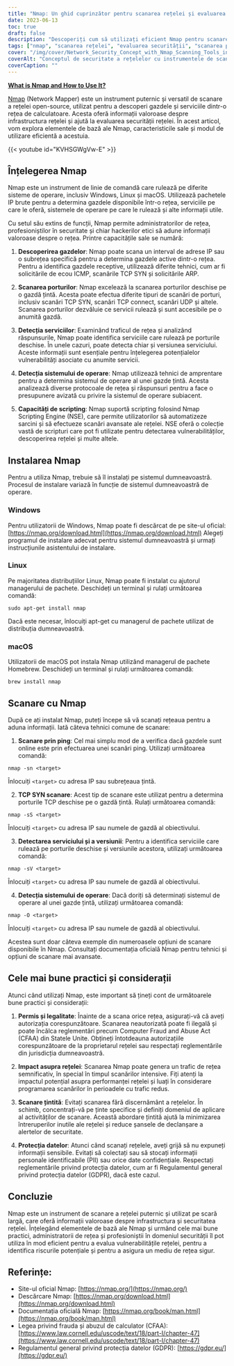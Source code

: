 ```yaml
---
title: "Nmap: Un ghid cuprinzător pentru scanarea rețelei și evaluarea securității"
date: 2023-06-13
toc: true
draft: false
description: "Descoperiți cum să utilizați eficient Nmap pentru scanarea rețelei, scanarea porturilor, detectarea serviciilor și identificarea sistemului de operare pentru a evalua securitatea rețelei."
tags: ["nmap", "scanarea rețelei", "evaluarea securității", "scanarea porturilor", "detectarea serviciilor", "detectarea sistemului de operare", "Motorul de scripting Nmap", "hacking etic", "securitatea rețelei", "infrastructura de rețea", "detectarea vulnerabilităților", "ping scanare", "Scanare TCP SYN", "permisiunea", "legalitate", "impactul rețelei", "scanare orientată", "protecția datelor", "CFAA", "GDPR", "cartografierea rețelei", "recunoașterea rețelei", "instrumente de securitate a rețelei", "securitate cibernetică", "instrument open-source", "instrument de linie de comandă", "descoperirea gazdei", "informații despre rețea", "colectarea de informații", "vulnerabilitățile rețelei", "mediu de rețea securizat"]
cover: "/img/cover/Network_Security_Concept_with_Nmap_Scanning_Tools_in_a_3D.png"
coverAlt: "Conceptul de securitate a rețelelor cu instrumentele de scanare Nmap într-un stil animat 3D."
coverCaption: ""
---
```


[**What is Nmap and How to Use It?**](https://nmap.org/download.html)

[Nmap](https://nmap.org/download.html) (Network Mapper) este un instrument puternic și versatil de scanare a rețelei open-source, utilizat pentru a descoperi gazdele și serviciile dintr-o rețea de calculatoare. Acesta oferă informații valoroase despre infrastructura rețelei și ajută la evaluarea securității rețelei. În acest articol, vom explora elementele de bază ale Nmap, caracteristicile sale și modul de utilizare eficientă a acestuia.

{{< youtube id="KVHSGWgVw-E" >}}

## Înțelegerea Nmap

Nmap este un instrument de linie de comandă care rulează pe diferite sisteme de operare, inclusiv Windows, Linux și macOS. Utilizează pachetele IP brute pentru a determina gazdele disponibile într-o rețea, serviciile pe care le oferă, sistemele de operare pe care le rulează și alte informații utile.

Cu setul său extins de funcții, Nmap permite administratorilor de rețea, profesioniștilor în securitate și chiar hackerilor etici să adune informații valoroase despre o rețea. Printre capacitățile sale se numără:

1. **Descoperirea gazdelor**: Nmap poate scana un interval de adrese IP sau o subrețea specifică pentru a determina gazdele active dintr-o rețea. Pentru a identifica gazdele receptive, utilizează diferite tehnici, cum ar fi solicitările de ecou ICMP, scanările TCP SYN și solicitările ARP.

2. **Scanarea porturilor**: Nmap excelează la scanarea porturilor deschise pe o gazdă țintă. Acesta poate efectua diferite tipuri de scanări de porturi, inclusiv scanări TCP SYN, scanări TCP connect, scanări UDP și altele. Scanarea porturilor dezvăluie ce servicii rulează și sunt accesibile pe o anumită gazdă.

3. **Detecția serviciilor**: Examinând traficul de rețea și analizând răspunsurile, Nmap poate identifica serviciile care rulează pe porturile deschise. În unele cazuri, poate detecta chiar și versiunea serviciului. Aceste informații sunt esențiale pentru înțelegerea potențialelor vulnerabilități asociate cu anumite servicii.

4. **Detecția sistemului de operare**: Nmap utilizează tehnici de amprentare pentru a determina sistemul de operare al unei gazde țintă. Acesta analizează diverse protocoale de rețea și răspunsuri pentru a face o presupunere avizată cu privire la sistemul de operare subiacent.

5. **Capacități de scripting**: Nmap suportă scripting folosind Nmap Scripting Engine (NSE), care permite utilizatorilor să automatizeze sarcini și să efectueze scanări avansate ale rețelei. NSE oferă o colecție vastă de scripturi care pot fi utilizate pentru detectarea vulnerabilităților, descoperirea rețelei și multe altele.

## Instalarea Nmap

Pentru a utiliza Nmap, trebuie să îl instalați pe sistemul dumneavoastră. Procesul de instalare variază în funcție de sistemul dumneavoastră de operare.

### Windows

Pentru utilizatorii de Windows, Nmap poate fi descărcat de pe site-ul oficial: [https://nmap.org/download.html](https://nmap.org/download.html) Alegeți programul de instalare adecvat pentru sistemul dumneavoastră și urmați instrucțiunile asistentului de instalare.

### Linux

Pe majoritatea distribuțiilor Linux, Nmap poate fi instalat cu ajutorul managerului de pachete. Deschideți un terminal și rulați următoarea comandă:

```shell
sudo apt-get install nmap
```
Dacă este necesar, înlocuiți apt-get cu managerul de pachete utilizat de distribuția dumneavoastră.

### macOS
Utilizatorii de macOS pot instala Nmap utilizând managerul de pachete Homebrew. Deschideți un terminal și rulați următoarea comandă:

```shell
brew install nmap
```

## Scanare cu Nmap
După ce ați instalat Nmap, puteți începe să vă scanați rețeaua pentru a aduna informații. Iată câteva tehnici comune de scanare:

1. **Scanare prin ping**: Cel mai simplu mod de a verifica dacă gazdele sunt online este prin efectuarea unei scanări ping. Utilizați următoarea comandă:

```shell
nmap -sn <target>
```
Înlocuiți `<target>` cu adresa IP sau subrețeaua țintă.

2. **TCP SYN scanare**: Acest tip de scanare este utilizat pentru a determina porturile TCP deschise pe o gazdă țintă. Rulați următoarea comandă:

```shell
nmap -sS <target>
```
Înlocuiți `<target>` cu adresa IP sau numele de gazdă al obiectivului.

3. **Detectarea serviciului și a versiunii**: Pentru a identifica serviciile care rulează pe porturile deschise și versiunile acestora, utilizați următoarea comandă:

```shell
nmap -sV <target>
```

Înlocuiți `<target>` cu adresa IP sau numele de gazdă al obiectivului.

4. **Detecția sistemului de operare**: Dacă doriți să determinați sistemul de operare al unei gazde țintă, utilizați următoarea comandă:

```shell
nmap -O <target>
```
Înlocuiți `<target>` cu adresa IP sau numele de gazdă al obiectivului.

Acestea sunt doar câteva exemple din numeroasele opțiuni de scanare disponibile în Nmap. Consultați documentația oficială Nmap pentru tehnici și opțiuni de scanare mai avansate.

## Cele mai bune practici și considerații

Atunci când utilizați Nmap, este important să țineți cont de următoarele bune practici și considerații:

1. **Permis și legalitate**: Înainte de a scana orice rețea, asigurați-vă că aveți autorizația corespunzătoare. Scanarea neautorizată poate fi ilegală și poate încălca reglementări precum Computer Fraud and Abuse Act (CFAA) din Statele Unite. Obțineți întotdeauna autorizațiile corespunzătoare de la proprietarul rețelei sau respectați reglementările din jurisdicția dumneavoastră.

2. **Impact asupra rețelei**: Scanarea Nmap poate genera un trafic de rețea semnificativ, în special în timpul scanărilor intensive. Fiți atenți la impactul potențial asupra performanței rețelei și luați în considerare programarea scanărilor în perioadele cu trafic redus.

3. **Scanare țintită**: Evitați scanarea fără discernământ a rețelelor. În schimb, concentrați-vă pe ținte specifice și definiți domeniul de aplicare al activităților de scanare. Această abordare țintită ajută la minimizarea întreruperilor inutile ale rețelei și reduce șansele de declanșare a alertelor de securitate.

4. **Protecția datelor**: Atunci când scanați rețelele, aveți grijă să nu expuneți informații sensibile. Evitați să colectați sau să stocați informații personale identificabile (PII) sau orice date confidențiale. Respectați reglementările privind protecția datelor, cum ar fi Regulamentul general privind protecția datelor (GDPR), dacă este cazul.

## Concluzie

Nmap este un instrument de scanare a rețelei puternic și utilizat pe scară largă, care oferă informații valoroase despre infrastructura și securitatea rețelei. Înțelegând elementele de bază ale Nmap și urmând cele mai bune practici, administratorii de rețea și profesioniștii în domeniul securității îl pot utiliza în mod eficient pentru a evalua vulnerabilitățile rețelei, pentru a identifica riscurile potențiale și pentru a asigura un mediu de rețea sigur.

## Referințe:

- Site-ul oficial Nmap: [https://nmap.org/](https://nmap.org/)
- Descărcare Nmap: [https://nmap.org/download.html](https://nmap.org/download.html)
- Documentația oficială Nmap: [https://nmap.org/book/man.html](https://nmap.org/book/man.html)
- Legea privind frauda și abuzul de calculator (CFAA): [https://www.law.cornell.edu/uscode/text/18/part-I/chapter-47](https://www.law.cornell.edu/uscode/text/18/part-I/chapter-47)
- Regulamentul general privind protecția datelor (GDPR): [https://gdpr.eu/](https://gdpr.eu/)